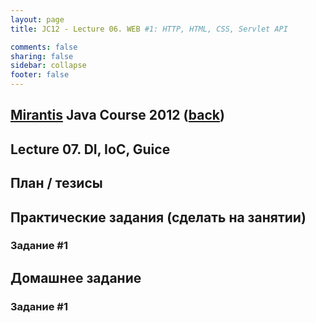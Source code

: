 ```yaml
---                                                                                                                     
layout: page                                                                                                            
title: JC12 - Lecture 06. WEB #1: HTTP, HTML, CSS, Servlet API

comments: false                                                                                                         
sharing: false                                                                                                          
sidebar: collapse
footer: false                                                                                                           
---
```

## [Mirantis](http://www.mirantis.com) Java Course 2012 ([back](index.html))
## Lecture 07. DI, IoC, Guice

## План / тезисы

## Практические задания (сделать на занятии)

### Задание #1
 
## Домашнее задание

### Задание #1
